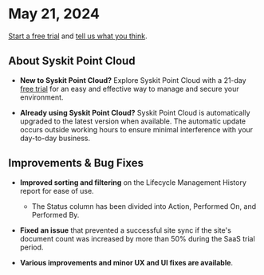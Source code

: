 ﻿---
description: This article lists improvements and bug fixes in the Syskit Point Cloud version 2024.3.49.35
---

# May 21, 2024

[Start a free trial](https://www.syskit.com/products/point/free-trial/) and [tell us what you think](https://www.syskit.com/company/contact-us/).


## About Syskit Point Cloud

* **New to Syskit Point Cloud?** Explore Syskit Point Cloud with a 21-day [free trial](https://www.syskit.com/products/point/free-trial/) for an easy and effective way to manage and secure your environment.

* **Already using Syskit Point Cloud?** Syskit Point Cloud is automatically upgraded to the latest version when available. The automatic update occurs outside working hours to ensure minimal interference with your day-to-day business.


## Improvements & Bug Fixes

* **Improved sorting and filtering** on the Lifecycle Management History report for ease of use.
  * The Status column has been divided into Action, Performed On, and Performed By. 

* **Fixed an issue** that prevented a successful site sync if the site's document count was increased by more than 50% during the SaaS trial period. 

* **Various improvements and minor UX and UI fixes are available**.
